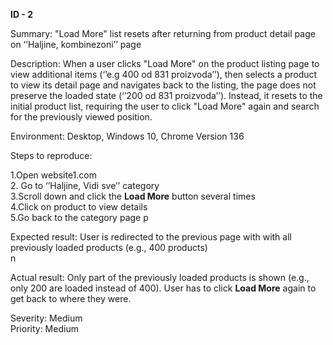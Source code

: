 

**ID \- 2**

Summary: "Load More" list resets after returning from product detail page on ‘’Haljine, kombinezoni’’ page

Description: When a user clicks "Load More" on the product listing page to view additional items (‘’e.g 400 od 831 proizvoda’’), then selects a product to view its detail page and navigates back to the listing, the page does not preserve the loaded state (‘’200 od 831 proizvoda’’). Instead, it resets to the initial product list, requiring the user to click "Load More" again and search for the previously viewed position. 

Environment: Desktop, Windows 10, Chrome Version 136 

Steps to reproduce:

1.Open website1.com  
2\. Go to ‘’Haljine, Vidi sve’’ category  
3.Scroll down and click the **Load More** button several times  
4.Click on product to view details  
5.Go back to the category page  p 

Expected result: User is redirected to the previous page with with all previously loaded products (e.g., 400 products)  
 n 

Actual result: Only part of the previously loaded products is shown (e.g., only 200 are loaded instead of 400). User has to click **Load More** again to get back to where they were.

Severity: Medium  
Priority: Medium  
